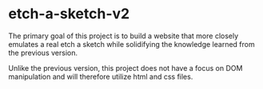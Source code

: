 # etch-a-sketch-v2

The primary goal of this project is to build a website that more closely 
emulates a real etch a sketch while solidifying the knowledge learned from the 
previous version. 

Unlike the previous version, this project does not have a focus on DOM
manipulation and will therefore utilize html and css files.